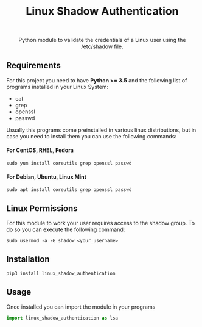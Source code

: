 
<p align="center">
    <h1 align="center">Linux Shadow Authentication</h1>
    <br>
    <p align="center">Python module to validate the credentials of a Linux user using the /etc/shadow file.</p>
</p>

Requirements
------------
For this project you need to have **Python >= 3.5** and the following list of programs installed in your Linux System:
* cat
* grep
* openssl
* passwd

Usually this programs come preinstalled in various linux distributions, but in case you need to install them you can use the following commands:

#### For CentOS, RHEL, Fedora
~~~
sudo yum install coreutils grep openssl passwd
~~~
#### For Debian, Ubuntu, Linux Mint
~~~
sudo apt install coreutils grep openssl passwd
~~~
Linux Permissions
------------
For this module to work your user requires access to the shadow group.
To do so you can execute the following command:

~~~
sudo usermod -a -G shadow <your_username>
~~~


Installation
------------
~~~
pip3 install linux_shadow_authentication
~~~


Usage
------------
Once installed you can import the module in your programs

```python
import linux_shadow_authentication as lsa
``` 
